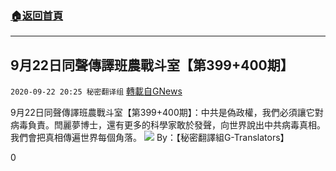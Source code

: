 ###  [:house:返回首頁](https://github.com/ourhimalayas/txt)
---

## 9月22日同聲傳譯班農戰斗室【第399+400期】
`2020-09-22 20:25 秘密翻译组` [轉載自GNews](https://gnews.org/zh-hant/378564/)

9月22日同聲傳譯班農戰斗室【第399+400期】：中共是偽政權，我們必須讓它對病毒負責。閆麗夢博士，還有更多的科學家敢於發聲，向世界說出中共病毒真相。我們會把真相傳遍世界每個角落。
![](https://s3.amazonaws.com/gnews-media-offload/wp-content/uploads/2020/09/22192058/maxresdefault-62.jpg)
By：【秘密翻譯組G-Translators】

0

